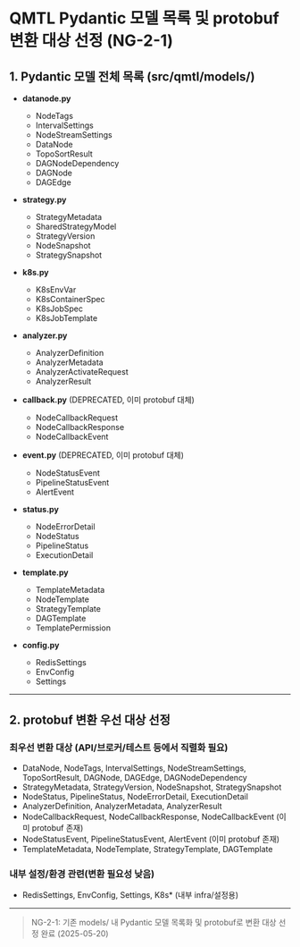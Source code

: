 # QMTL Pydantic 모델 목록 및 protobuf 변환 대상 선정 (NG-2-1)

## 1. Pydantic 모델 전체 목록 (src/qmtl/models/)

- **datanode.py**
  - NodeTags
  - IntervalSettings
  - NodeStreamSettings
  - DataNode
  - TopoSortResult
  - DAGNodeDependency
  - DAGNode
  - DAGEdge

- **strategy.py**
  - StrategyMetadata
  - SharedStrategyModel
  - StrategyVersion
  - NodeSnapshot
  - StrategySnapshot

- **k8s.py**
  - K8sEnvVar
  - K8sContainerSpec
  - K8sJobSpec
  - K8sJobTemplate

- **analyzer.py**
  - AnalyzerDefinition
  - AnalyzerMetadata
  - AnalyzerActivateRequest
  - AnalyzerResult

- **callback.py** (DEPRECATED, 이미 protobuf 대체)
  - NodeCallbackRequest
  - NodeCallbackResponse
  - NodeCallbackEvent

- **event.py** (DEPRECATED, 이미 protobuf 대체)
  - NodeStatusEvent
  - PipelineStatusEvent
  - AlertEvent

- **status.py**
  - NodeErrorDetail
  - NodeStatus
  - PipelineStatus
  - ExecutionDetail

- **template.py**
  - TemplateMetadata
  - NodeTemplate
  - StrategyTemplate
  - DAGTemplate
  - TemplatePermission

- **config.py**
  - RedisSettings
  - EnvConfig
  - Settings

---

## 2. protobuf 변환 우선 대상 선정

### 최우선 변환 대상 (API/브로커/테스트 등에서 직렬화 필요)
- DataNode, NodeTags, IntervalSettings, NodeStreamSettings, TopoSortResult, DAGNode, DAGEdge, DAGNodeDependency
- StrategyMetadata, StrategyVersion, NodeSnapshot, StrategySnapshot
- NodeStatus, PipelineStatus, NodeErrorDetail, ExecutionDetail
- AnalyzerDefinition, AnalyzerMetadata, AnalyzerResult
- NodeCallbackRequest, NodeCallbackResponse, NodeCallbackEvent (이미 protobuf 존재)
- NodeStatusEvent, PipelineStatusEvent, AlertEvent (이미 protobuf 존재)
- TemplateMetadata, NodeTemplate, StrategyTemplate, DAGTemplate

### 내부 설정/환경 관련(변환 필요성 낮음)
- RedisSettings, EnvConfig, Settings, K8s* (내부 infra/설정용)

---

> NG-2-1: 기존 models/ 내 Pydantic 모델 목록화 및 protobuf로 변환 대상 선정 완료 (2025-05-20)
